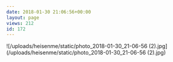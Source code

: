 ```yaml
---
date: 2018-01-30 21:06:56+00:00
layout: page
views: 212
id: 172
---
```




![/uploads/heisenme/static/photo_2018-01-30_21-06-56 (2).jpg](/uploads/heisenme/static/photo_2018-01-30_21-06-56 (2).jpg)
